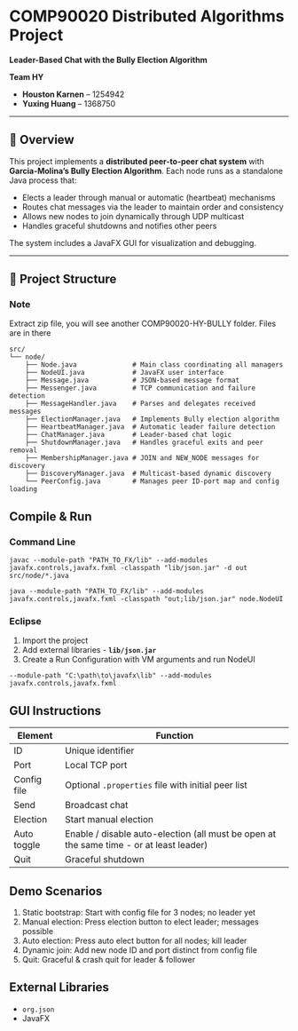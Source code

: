 # COMP90020 Distributed Algorithms Project  
**Leader-Based Chat with the Bully Election Algorithm**

**Team HY**  
- **Houston Karnen** – 1254942  
- **Yuxing Huang** – 1368750  

---

## 📘 Overview

This project implements a **distributed peer-to-peer chat system** with **Garcia-Molina’s Bully Election Algorithm**. Each node runs as a standalone Java process that:

- Elects a leader through manual or automatic (heartbeat) mechanisms
- Routes chat messages via the leader to maintain order and consistency
- Allows new nodes to join dynamically through UDP multicast
- Handles graceful shutdowns and notifies other peers

The system includes a JavaFX GUI for visualization and debugging.

---

## 📁 Project Structure
### Note
Extract zip file, you will see another COMP90020-HY-BULLY folder. Files are in there



```plaintext
src/
└── node/
    ├── Node.java              # Main class coordinating all managers
    ├── NodeUI.java            # JavaFX user interface
    ├── Message.java           # JSON-based message format
    ├── Messenger.java         # TCP communication and failure detection
    ├── MessageHandler.java    # Parses and delegates received messages
    ├── ElectionManager.java   # Implements Bully election algorithm
    ├── HeartbeatManager.java  # Automatic leader failure detection
    ├── ChatManager.java       # Leader-based chat logic
    ├── ShutdownManager.java   # Handles graceful exits and peer removal
    ├── MembershipManager.java # JOIN and NEW_NODE messages for discovery
    ├── DiscoveryManager.java  # Multicast-based dynamic discovery
    └── PeerConfig.java        # Manages peer ID-port map and config loading

```

## Compile & Run
### Command Line
```
javac --module-path "PATH_TO_FX/lib" --add-modules javafx.controls,javafx.fxml -classpath "lib/json.jar" -d out src/node/*.java
```

```
java --module-path "PATH_TO_FX/lib" --add-modules javafx.controls,javafx.fxml -classpath "out;lib/json.jar" node.NodeUI
```
### Eclipse
1. Import the project
2. Add external libraries - **`lib/json.jar`**
3. Create a Run Configuration with VM arguments and run NodeUI
```
--module-path "C:\path\to\javafx\lib" --add-modules javafx.controls,javafx.fxml
```

## GUI Instructions
| Element | Function |
| ------- | -------- |
ID | Unique identifier
Port | Local TCP port
Config file | Optional `.properties` file with initial peer list
Send | Broadcast chat
Election | Start manual election
Auto toggle | Enable / disable auto-election (all must be open at the same time - or at least leader)
Quit | Graceful shutdown

## Demo Scenarios
1. Static bootstrap: Start with config file for 3 nodes; no leader yet
2. Manual election: Press election button to elect leader; messages possible
3. Auto election: Press auto elect button for all nodes; kill leader
4. Dynamic join: Add new node ID and port distinct from config file 
5. Quit: Graceful & crash quit for leader & follower

## External Libraries
- `org.json`
- JavaFX

